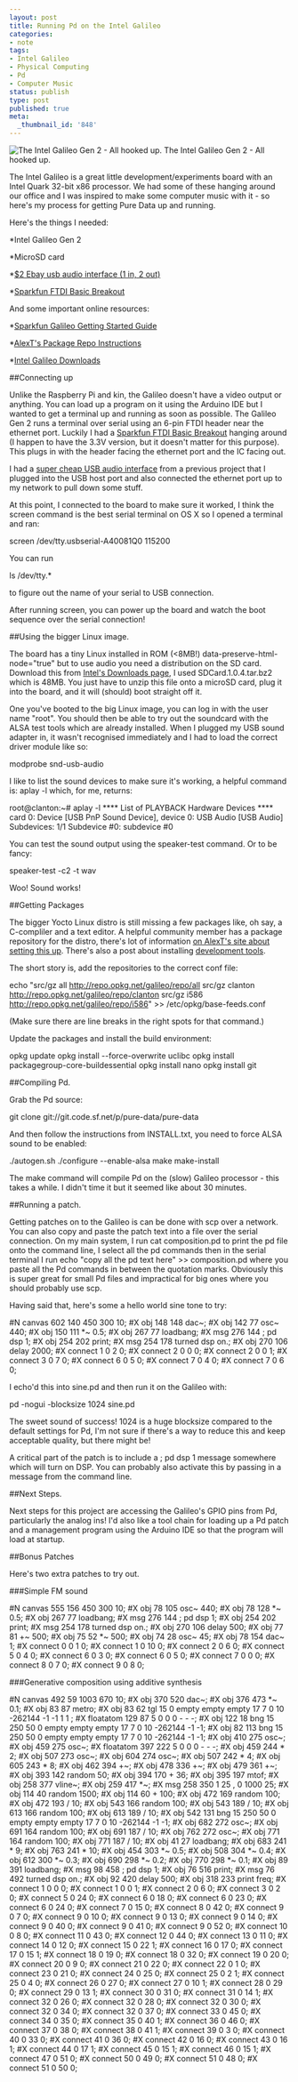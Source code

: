```yaml
---
layout: post
title: Running Pd on the Intel Galileo
categories:
- note
tags:
- Intel Galileo
- Physical Computing
- Pd
- Computer Music
status: publish
type: post
published: true
meta:
  _thumbnail_id: '848'
---
```


![The Intel Galileo Gen 2 - All hooked up.](/squarespace_images/static_500baf96c4aa540325612fa5_500bb0b2e4b042ea6e35b13f_54d2f380e4b05f7dfea88aa9_1423111098977_IMG_4488.jpg_) The Intel Galileo Gen 2 - All hooked up. 
  



The Intel Galileo is a great little development/experiments board with an Intel Quark 32-bit x86 processor. We had some of these hanging around our office and I was inspired to make some computer music with it - so here's my process for getting Pure Data up and running.

Here's the things I needed:

*Intel Galileo Gen 2


*MicroSD card


*[$2 Ebay usb audio interface (1 in, 2 out)](http://r.ebay.com/Mtw58N)


*[Sparkfun FTDI Basic Breakout](https://www.sparkfun.com/products/9873)

And some important online resources:

*[Sparkfun Galileo Getting Started Guide](https://learn.sparkfun.com/tutorials/galileo-getting-started-guide?_ga=1.240244739.1237137420.1418594925)


*[AlexT's Package Repo Instructions](http://alextgalileo.altervista.org/package-repo-configuration-instructions.html)


*[Intel Galileo Downloads](https://communities.intel.com/docs/DOC-22226)

##Connecting up


Unlike the Raspberry Pi and kin, the Galileo doesn't have a video output or anything. You can load up a program on it using the Arduino IDE but I wanted to get a terminal up and running as soon as possible. The Galileo Gen 2 runs a terminal over serial using an 6-pin FTDI header near the ethernet port. Luckily I had a 
[Sparkfun FTDI Basic Breakout](https://www.sparkfun.com/products/9873) hanging around (I happen to have the 3.3V version, but it doesn't matter for this purpose). This plugs in with the header facing the ethernet port and the IC facing out.

I had a 
[super cheap USB audio interface](http://r.ebay.com/Mtw58N) from a previous project that I plugged into the USB host port and also connected the ethernet port up to my network to pull down some stuff.

At this point, I connected to the board to make sure it worked, I think the 
screen command is the best serial terminal on OS X so I opened a terminal and ran:

screen /dev/tty.usbserial-A40081Q0 115200

You can run

ls /dev/tty.*

to figure out the name of your serial to USB connection.

After running screen, you can power up the board and watch the boot sequence over the serial connection!

##Using the bigger Linux image.


The board has a tiny Linux installed in ROM (<8MB!) data-preserve-html-node="true" but to use audio you need a distribution on the SD card. Download this from 
[Intel's Downloads page](https://communities.intel.com/docs/DOC-22226), I used 
SDCard.1.0.4.tar.bz2 which is 48MB. You just have to unzip this file onto a microSD card, plug it into the board, and it will (should) boot straight off it.

One you've booted to the big Linux image, you can log in with the user name "root". You should then be able to try out the soundcard with the ALSA test tools which are already installed. When I plugged my USB sound adapter in, it wasn't recognised immediately and I had to load the correct driver module like so:

modprobe snd-usb-audio

I like to list the sound devices to make sure it's working, a helpful command is: 
aplay -l which, for me, returns:

root@clanton:~# aplay -l
**** List of PLAYBACK Hardware Devices ****
card 0: Device [USB PnP Sound Device], device 0: USB Audio [USB Audio]
  Subdevices: 1/1
  Subdevice #0: subdevice #0

You can test the sound output using the 
speaker-test command. Or to be fancy:

speaker-test -c2 -t wav

Woo! Sound works!

##Getting Packages


The bigger Yocto Linux distro is still missing a few packages like, oh say, a C-compliler and a text editor. A helpful community member has a package repository for the distro, there's lot of information 
[on AlexT's site about setting this up](http://alextgalileo.altervista.org/package-repo-configuration-instructions.html). There's also a post about installing 
[development tools](http://alextgalileo.altervista.org/blog/installing-development-tools-onto-official-linux-image/).

The short story is, add the repositories to the correct conf file:

echo "src/gz all     http://repo.opkg.net/galileo/repo/all
src/gz clanton http://repo.opkg.net/galileo/repo/clanton
src/gz i586    http://repo.opkg.net/galileo/repo/i586" >> /etc/opkg/base-feeds.conf

(Make sure there are line breaks in the right spots for that command.)

Update the packages and install the build environment:

opkg update
opkg install --force-overwrite uclibc
opkg install packagegroup-core-buildessential
opkg install nano
opkg install git

##Compiling Pd.


Grab the Pd source:

git clone git://git.code.sf.net/p/pure-data/pure-data

And then follow the instructions from 
INSTALL.txt, you need to force ALSA sound to be enabled:

./autogen.sh
./configure --enable-alsa
make
make-install

The 
make command will compile Pd on the (slow) Galileo processor - this takes a while. I didn't time it but it seemed like about 30 minutes.

##Running a patch.


Getting patches on to the Galileo is can be done with 
scp over a network. You can also copy and paste the patch text into a file over the serial connection. On my main system, I run 
cat composition.pd to print the pd file onto the command line, I select all the pd commands then in the serial terminal I run 
echo "copy all the pd text here" >> composition.pd where you paste all the Pd commands in between the quotation marks. Obviously this is super great for small Pd files and impractical for big ones where you should probably use 
scp.

Having said that, here's some a hello world sine tone to try:

#N canvas 602 140 450 300 10;
#X obj 148 148 dac~;
#X obj 142 77 osc~ 440;
#X obj 150 111 *~ 0.5;
#X obj 267 77 loadbang;
#X msg 276 144 \; pd dsp 1;
#X obj 254 202 print;
#X msg 254 178 turned dsp on.;
#X obj 270 106 delay 2000;
#X connect 1 0 2 0;
#X connect 2 0 0 0;
#X connect 2 0 0 1;
#X connect 3 0 7 0;
#X connect 6 0 5 0;
#X connect 7 0 4 0;
#X connect 7 0 6 0;

I 
echo'd this into 
sine.pd and then run it on the Galileo with:

pd -nogui -blocksize 1024 sine.pd

The sweet sound of success! 1024 is a huge blocksize compared to the default settings for Pd, I'm not sure if there's a way to reduce this and keep acceptable quality, but there might be!

A critical part of the patch is to include a 
; pd dsp 1 message somewhere which will turn on DSP. You can probably also activate this by passing in a message from the command line.

##Next Steps.


Next steps for this project are accessing the Galileo's GPIO pins from Pd, particularly the analog ins! I'd also like a tool chain for loading up a Pd patch and a management program using the Arduino IDE so that the program will load at startup.

##Bonus Patches


Here's two extra patches to try out.

###Simple FM sound


#N canvas 555 156 450 300 10;
#X obj 78 105 osc~ 440;
#X obj 78 128 *~ 0.5;
#X obj 267 77 loadbang;
#X msg 276 144 \; pd dsp 1;
#X obj 254 202 print;
#X msg 254 178 turned dsp on.;
#X obj 270 106 delay 500;
#X obj 77 81 +~ 500;
#X obj 75 52 *~ 500;
#X obj 74 28 osc~ 45;
#X obj 78 154 dac~ 1;
#X connect 0 0 1 0;
#X connect 1 0 10 0;
#X connect 2 0 6 0;
#X connect 5 0 4 0;
#X connect 6 0 3 0;
#X connect 6 0 5 0;
#X connect 7 0 0 0;
#X connect 8 0 7 0;
#X connect 9 0 8 0;

###Generative composition using additive synthesis


#N canvas 492 59 1003 670 10;
#X obj 370 520 dac~;
#X obj 376 473 *~ 0.1;
#X obj 83 87 metro;
#X obj 83 62 tgl 15 0 empty empty empty 17 7 0 10 -262144 -1 -1 1 1
;
#X floatatom 129 87 5 0 0 0 - - -;
#X obj 122 18 bng 15 250 50 0 empty empty empty 17 7 0 10 -262144 -1
-1;
#X obj 82 113 bng 15 250 50 0 empty empty empty 17 7 0 10 -262144 -1
-1;
#X obj 410 275 osc~;
#X obj 459 275 osc~;
#X floatatom 397 222 5 0 0 0 - - -;
#X obj 459 244 * 2;
#X obj 507 273 osc~;
#X obj 604 274 osc~;
#X obj 507 242 * 4;
#X obj 605 243 * 8;
#X obj 462 394 +~;
#X obj 478 336 +~;
#X obj 479 361 +~;
#X obj 393 142 random 50;
#X obj 394 170 + 36;
#X obj 395 197 mtof;
#X obj 258 377 vline~;
#X obj 259 417 *~;
#X msg 258 350 1 25 \, 0 1000 25;
#X obj 114 40 random 1500;
#X obj 114 60 + 100;
#X obj 472 169 random 100;
#X obj 472 193 / 10;
#X obj 543 166 random 100;
#X obj 543 189 / 10;
#X obj 613 166 random 100;
#X obj 613 189 / 10;
#X obj 542 131 bng 15 250 50 0 empty empty empty 17 7 0 10 -262144
-1 -1;
#X obj 682 272 osc~;
#X obj 691 164 random 100;
#X obj 691 187 / 10;
#X obj 762 272 osc~;
#X obj 771 164 random 100;
#X obj 771 187 / 10;
#X obj 41 27 loadbang;
#X obj 683 241 * 9;
#X obj 763 241 * 10;
#X obj 454 303 *~ 0.5;
#X obj 508 304 *~ 0.4;
#X obj 612 300 *~ 0.3;
#X obj 690 298 *~ 0.2;
#X obj 770 298 *~ 0.1;
#X obj 89 391 loadbang;
#X msg 98 458 \; pd dsp 1;
#X obj 76 516 print;
#X msg 76 492 turned dsp on.;
#X obj 92 420 delay 500;
#X obj 318 233 print freq;
#X connect 1 0 0 0;
#X connect 1 0 0 1;
#X connect 2 0 6 0;
#X connect 3 0 2 0;
#X connect 5 0 24 0;
#X connect 6 0 18 0;
#X connect 6 0 23 0;
#X connect 6 0 24 0;
#X connect 7 0 15 0;
#X connect 8 0 42 0;
#X connect 9 0 7 0;
#X connect 9 0 10 0;
#X connect 9 0 13 0;
#X connect 9 0 14 0;
#X connect 9 0 40 0;
#X connect 9 0 41 0;
#X connect 9 0 52 0;
#X connect 10 0 8 0;
#X connect 11 0 43 0;
#X connect 12 0 44 0;
#X connect 13 0 11 0;
#X connect 14 0 12 0;
#X connect 15 0 22 1;
#X connect 16 0 17 0;
#X connect 17 0 15 1;
#X connect 18 0 19 0;
#X connect 18 0 32 0;
#X connect 19 0 20 0;
#X connect 20 0 9 0;
#X connect 21 0 22 0;
#X connect 22 0 1 0;
#X connect 23 0 21 0;
#X connect 24 0 25 0;
#X connect 25 0 2 1;
#X connect 25 0 4 0;
#X connect 26 0 27 0;
#X connect 27 0 10 1;
#X connect 28 0 29 0;
#X connect 29 0 13 1;
#X connect 30 0 31 0;
#X connect 31 0 14 1;
#X connect 32 0 26 0;
#X connect 32 0 28 0;
#X connect 32 0 30 0;
#X connect 32 0 34 0;
#X connect 32 0 37 0;
#X connect 33 0 45 0;
#X connect 34 0 35 0;
#X connect 35 0 40 1;
#X connect 36 0 46 0;
#X connect 37 0 38 0;
#X connect 38 0 41 1;
#X connect 39 0 3 0;
#X connect 40 0 33 0;
#X connect 41 0 36 0;
#X connect 42 0 16 0;
#X connect 43 0 16 1;
#X connect 44 0 17 1;
#X connect 45 0 15 1;
#X connect 46 0 15 1;
#X connect 47 0 51 0;
#X connect 50 0 49 0;
#X connect 51 0 48 0;
#X connect 51 0 50 0;
